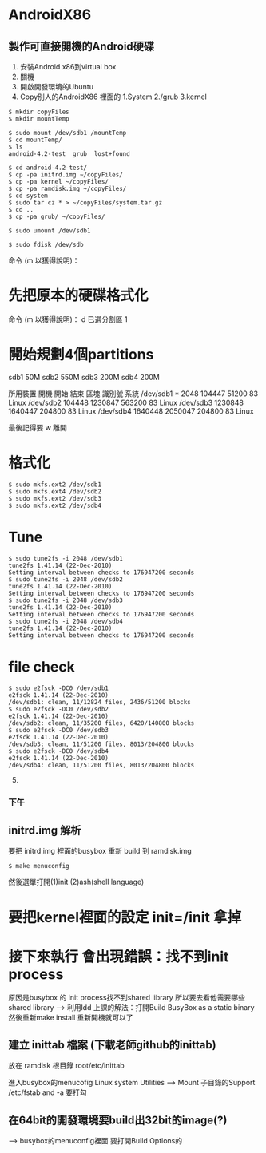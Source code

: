 AndroidX86
==========

## 製作可直接開機的Android硬碟

1. 安裝Android x86到virtual box
2. 關機
3. 開啟開發環境的Ubuntu
4. Copy別人的AndroidX86 裡面的 1.System 2./grub 3.kernel

```
$ mkdir copyFiles
$ mkdir mountTemp

$ sudo mount /dev/sdb1 /mountTemp
$ cd mountTemp/
$ ls
android-4.2-test  grub  lost+found

$ cd android-4.2-test/
$ cp -pa initrd.img ~/copyFiles/
$ cp -pa kernel ~/copyFiles/
$ cp -pa ramdisk.img ~/copyFiles/
$ cd system
$ sudo tar cz * > ~/copyFiles/system.tar.gz
$ cd ..
$ cp -pa grub/ ~/copyFiles/

$ sudo umount /dev/sdb1
```

```
$ sudo fdisk /dev/sdb
```
命令 (m 以獲得說明)：

# 先把原本的硬碟格式化
命令 (m 以獲得說明)： d
已選分割區 1

# 開始規劃4個partitions
sdb1 50M
sdb2 550M
sdb3 200M
sdb4 200M

所用裝置 開機      開始         結束      區塊   識別號  系統
/dev/sdb1   *        2048      104447       51200   83  Linux
/dev/sdb2          104448     1230847      563200   83  Linux
/dev/sdb3         1230848     1640447      204800   83  Linux
/dev/sdb4         1640448     2050047      204800   83  Linux

最後記得要 w 離開

# 格式化
```
$ sudo mkfs.ext2 /dev/sdb1
$ sudo mkfs.ext4 /dev/sdb2
$ sudo mkfs.ext2 /dev/sdb3
$ sudo mkfs.ext2 /dev/sdb4
```

# Tune
```
$ sudo tune2fs -i 2048 /dev/sdb1
tune2fs 1.41.14 (22-Dec-2010)
Setting interval between checks to 176947200 seconds
$ sudo tune2fs -i 2048 /dev/sdb2
tune2fs 1.41.14 (22-Dec-2010)
Setting interval between checks to 176947200 seconds
$ sudo tune2fs -i 2048 /dev/sdb3
tune2fs 1.41.14 (22-Dec-2010)
Setting interval between checks to 176947200 seconds
$ sudo tune2fs -i 2048 /dev/sdb4
tune2fs 1.41.14 (22-Dec-2010)
Setting interval between checks to 176947200 seconds
```

# file check
```
$ sudo e2fsck -DC0 /dev/sdb1
e2fsck 1.41.14 (22-Dec-2010)
/dev/sdb1: clean, 11/12824 files, 2436/51200 blocks
$ sudo e2fsck -DC0 /dev/sdb2
e2fsck 1.41.14 (22-Dec-2010)
/dev/sdb2: clean, 11/35200 files, 6420/140800 blocks
$ sudo e2fsck -DC0 /dev/sdb3
e2fsck 1.41.14 (22-Dec-2010)
/dev/sdb3: clean, 11/51200 files, 8013/204800 blocks
$ sudo e2fsck -DC0 /dev/sdb4
e2fsck 1.41.14 (22-Dec-2010)
/dev/sdb4: clean, 11/51200 files, 8013/204800 blocks
```

5. 


### 下午
## initrd.img 解析
要把 initrd.img 裡面的busybox 重新 build 到 ramdisk.img
```
$ make menuconfig
```
 然後選單打開(1)init (2)ash(shell language)
 
# 要把kernel裡面的設定 init=/init 拿掉

# 接下來執行 會出現錯誤：找不到init process
原因是busybox 的 init process找不到shared library
所以要去看他需要哪些shared library --> 利用ldd
上課的解法：打開Build BusyBox as a static binary
然後重新make install 重新開機就可以了

## 建立 inittab 檔案 (下載老師github的inittab)
放在 ramdisk 根目錄 root/etc/inittab

進入busybox的menucofig
Linux system Utilities --> Mount 
子目錄的Support /etc/fstab and -a 要打勾

## 在64bit的開發環境要build出32bit的image(?)
--> busybox的menuconfig裡面 要打開Build Options的

